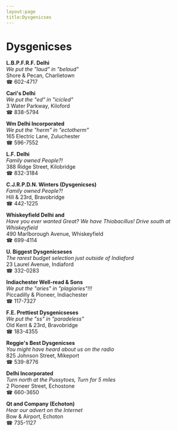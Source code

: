```yaml
---
layout:page
title:Dysgenicses
---
```

# Dysgenicses

**L.B.P.F.R.F. Delhi**  
_We put the "laud" in "belaud"_  
Shore & Pecan, Charlietown  
☎ 602-4717



**Cari's Delhi**  
_We put the "ed" in "icicled"_  
3 Water Parkway, Kiloford  
☎ 838-5794



**Wm Delhi Incorporated**  
_We put the "herm" in "ectotherm"_  
165 Electric Lane, Zuluchester  
☎ 596-7552



**L.F. Delhi**  
_Family owned People?!_  
388 Ridge Street, Kilobridge  
☎ 832-3184



**C.J.R.P.D.N. Winters (Dysgenicses)**  
_Family owned People?!_  
Hill & 23rd, Bravobridge  
☎ 442-1225



**Whiskeyfield Delhi and**  
_Have you ever wanted Great? We have Thiobacillus! 
Drive south at Whiskeyfield_  
490 Marlborough Avenue, Whiskeyfield  
☎ 699-4114



**U. Biggest Dysgenicseses**  
_The rarest budget selection just outside of Indiaford_  
23 Laurel Avenue, Indiaford  
☎ 332-0283



**Indiachester Well-read & Sons**  
_We put the "aries" in "plagiaries"!!!_  
Piccadilly & Pioneer, Indiachester  
☎ 117-7327



**F.E. Prettiest Dysgenicseses**  
_We put the "ss" in "paradeless"_  
Old Kent & 23rd, Bravobridge  
☎ 183-4355



**Reggie's Best Dysgenicses**  
_You might have heard about us on the radio_  
825 Johnson Street, Mikeport  
☎ 539-8776



**Delhi Incorporated**  
_Turn north at the Pussytoes, Turn for 5 miles_  
2 Pioneer Street, Echostone  
☎ 660-3650



**Qt and Company (Echoton)**  
_Hear our advert on the Internet_  
Bow & Airport, Echoton  
☎ 735-1127



